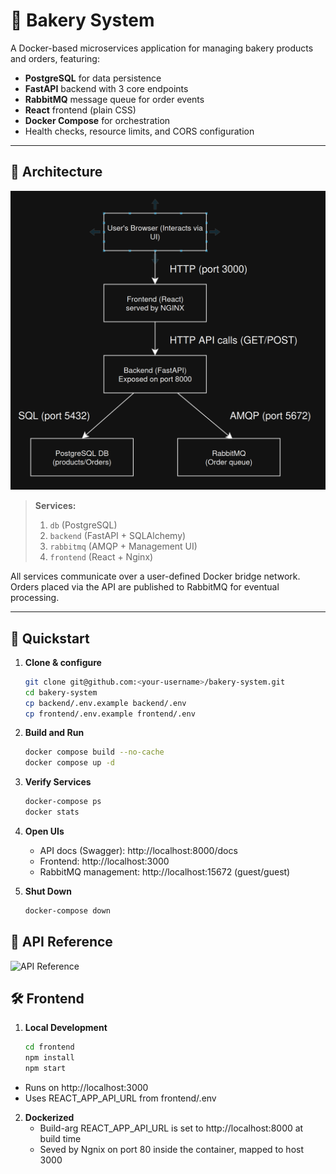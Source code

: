 # 🥐 Bakery System

A Docker-based microservices application for managing bakery products and orders, featuring:

- **PostgreSQL** for data persistence  
- **FastAPI** backend with 3 core endpoints  
- **RabbitMQ** message queue for order events  
- **React** frontend (plain CSS)  
- **Docker Compose** for orchestration  
- Health checks, resource limits, and CORS configuration  

---

## 📐 Architecture

![System Architecture Diagram](Architecture.png)



> **Services:**  
> 1. `db` (PostgreSQL)  
> 2. `backend` (FastAPI + SQLAlchemy)  
> 3. `rabbitmq` (AMQP + Management UI)  
> 4. `frontend` (React + Nginx)  

All services communicate over a user-defined Docker bridge network. Orders placed via the API are published to RabbitMQ for eventual processing.

---

## 🚀 Quickstart

1. **Clone & configure**  
   ```bash
   git clone git@github.com:<your-username>/bakery-system.git
   cd bakery-system
   cp backend/.env.example backend/.env
   cp frontend/.env.example frontend/.env
   
2. **Build and Run**
   ```bash
   docker compose build --no-cache
   docker compose up -d

3. **Verify Services**
   ```bash
   docker-compose ps
   docker stats

4. **Open UIs**
   - API docs (Swagger): http://localhost:8000/docs
   - Frontend: http://localhost:3000
   - RabbitMQ management: http://localhost:15672 (guest/guest)

5. **Shut Down**
   ```bash
   docker-compose down


## 🚧 API Reference
![API Reference](https://github.com/user-attachments/assets/acd43348-4757-4032-937b-16ad22ebec2d)


## 🛠️ Frontend
1. **Local Development**
   ```bash
   cd frontend
   npm install
   npm start
- Runs on http://localhost:3000
- Uses REACT_APP_API_URL from frontend/.env

2. **Dockerized**
   - Build-arg REACT_APP_API_URL is set to http://localhost:8000 at build time
   - Seved by Ngnix on port 80 inside the container, mapped to host 3000

   

